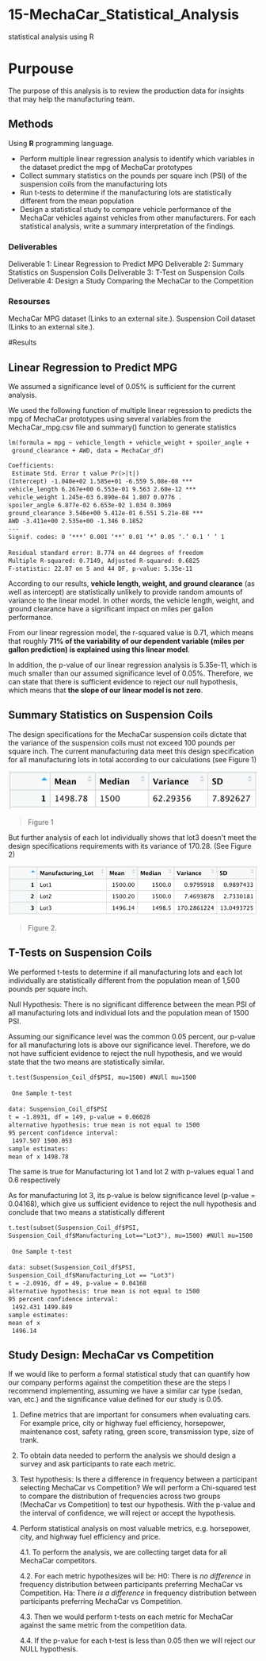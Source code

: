 # 15-MechaCar_Statistical_Analysis
statistical analysis using R

# Purpouse

The purpose of this analysis is to review the production data for insights that may help the manufacturing team.

## Methods 
Using **R** programming language.
- Perform multiple linear regression analysis to identify which variables in the dataset predict the mpg of MechaCar prototypes
- Collect summary statistics on the pounds per square inch (PSI) of the suspension coils from the manufacturing lots
- Run t-tests to determine if the manufacturing lots are statistically different from the mean population
- Design a statistical study to compare vehicle performance of the MechaCar vehicles against vehicles from other manufacturers. For each statistical analysis, write a summary interpretation of the findings.
### Deliverables

Deliverable 1: Linear Regression to Predict MPG
Deliverable 2: Summary Statistics on Suspension Coils
Deliverable 3: T-Test on Suspension Coils
Deliverable 4: Design a Study Comparing the MechaCar to the Competition

### Resourses

MechaCar MPG dataset (Links to an external site.).
Suspension Coil dataset (Links to an external site.).


#Results

## Linear Regression to Predict MPG


We assumed a significance level of 0.05% is sufficient for the current analysis.

We used the following function of multiple linear regression to predicts the mpg of MechaCar prototypes using several variables from the MechaCar_mpg.csv file and summary() function to generate statistics

```
lm(formula = mpg ~ vehicle_length + vehicle_weight + spoiler_angle + 
 ground_clearance + AWD, data = MechaCar_df)
```
```
Coefficients:
 Estimate Std. Error t value Pr(>|t|) 
(Intercept) -1.040e+02 1.585e+01 -6.559 5.08e-08 ***
vehicle_length 6.267e+00 6.553e-01 9.563 2.60e-12 ***
vehicle_weight 1.245e-03 6.890e-04 1.807 0.0776 . 
spoiler_angle 6.877e-02 6.653e-02 1.034 0.3069 
ground_clearance 3.546e+00 5.412e-01 6.551 5.21e-08 ***
AWD -3.411e+00 2.535e+00 -1.346 0.1852 
---
Signif. codes: 0 ‘***’ 0.001 ‘**’ 0.01 ‘*’ 0.05 ‘.’ 0.1 ‘ ’ 1

Residual standard error: 8.774 on 44 degrees of freedom
Multiple R-squared: 0.7149, Adjusted R-squared: 0.6825 
F-statistic: 22.07 on 5 and 44 DF, p-value: 5.35e-11

```

According to our results, __vehicle length, weight, and ground clearance__ (as well as intercept) are statistically unlikely to provide random amounts of variance to the linear model. In other words, the vehicle length, weight, and ground clearance have a significant impact on miles per gallon performance.

From our linear regression model, the r-squared value is 0.71, which means that roughly __71% of the variability of our dependent variable (miles per gallon prediction) is explained using this linear model__.

In addition, the p-value of our linear regression analysis is 5.35e-11, which is much smaller than our assumed significance level of 0.05%. Therefore, we can state that there is sufficient evidence to reject our null hypothesis, which means that __the slope of our linear model is not zero__.

## Summary Statistics on Suspension Coils

The design specifications for the MechaCar suspension coils dictate that the variance of the suspension coils must not exceed 100 pounds per square inch. The current manufacturing data meet this design specification for all manufacturing lots in total according to our calculations (see Figure 1)

![mean, median, variance, and standard deviation of the suspension coil’s PSI total ](https://github.com/xenia-e/15-MechaCar_Statistical_Analysis/blob/main/Analysis/total_summary.png)
>Figure 1

But further analysis of each lot individually shows that lot3 doesn't meet the design specifications requirements with its variance of 170.28. (See Figure 2)

![mean, median, variance, and standard deviation of the suspension coil’s PSI by lot ](https://github.com/xenia-e/15-MechaCar_Statistical_Analysis/blob/main/Analysis/lot_summary.png)
>Figure 2. 

## T-Tests on Suspension Coils

We performed t-tests to determine if all manufacturing lots and each lot individually are statistically different from the population mean of 1,500 pounds per square inch.

Null Hypothesis: There is no significant difference between the mean PSI of all manufacturing lots and individual lots and the population mean of 1500 PSI.

Assuming our significance level was the common 0.05 percent, our p-value for all manufacturing lots is above our significance level. Therefore, we do not have sufficient evidence to reject the null hypothesis, and we would state that the two means are statistically similar.

```
t.test(Suspension_Coil_df$PSI, mu=1500) #NUll mu=1500

 One Sample t-test

data: Suspension_Coil_df$PSI
t = -1.8931, df = 149, p-value = 0.06028
alternative hypothesis: true mean is not equal to 1500
95 percent confidence interval:
 1497.507 1500.053
sample estimates:
mean of x 1498.78 
```
The same is true for Manufacturing lot 1 and lot 2 with p-values equal 1 and 0.6 respectively

As for manufacturing lot 3, its p-value is below significance level (p-value = 0.04168), which give us sufficient evidence to reject the null hypothesis and conclude that two means a statistically different

```
t.test(subset(Suspension_Coil_df$PSI, Suspension_Coil_df$Manufacturing_Lot=="Lot3"), mu=1500) #NUll mu=1500

 One Sample t-test

data: subset(Suspension_Coil_df$PSI, Suspension_Coil_df$Manufacturing_Lot == "Lot3")
t = -2.0916, df = 49, p-value = 0.04168
alternative hypothesis: true mean is not equal to 1500
95 percent confidence interval:
 1492.431 1499.849
sample estimates:
mean of x 
 1496.14 
```

## Study Design: MechaCar vs Competition

If we would like to perform a formal statistical study that can quantify how our company performs against the competition these are the steps I recommend implementing, assuming we have a similar car type (sedan, van, etc.) and the significance value defined for our study is 0.05.

1. Define metrics that are important for consumers when evaluating cars. For example price, city or highway fuel efficiency, horsepower, maintenance cost, safety rating, green score, transmission type, size of trank. 

2. To obtain data needed to perform the analysis we should design a survey and ask participants to rate each metric.

3. Test hypothesis: Is there a difference in frequency between a participant selecting MechaCar vs Competition? We will perform a Chi-squared test to compare the distribution of frequencies across two groups (MechaCar vs Competition) to test our hypothesis. With the p-value and the interval of confidence, we will reject or accept the hypothesis.


4. Perform statistical analysis on most valuable metrics, e.g. horsepower, city, and highway fuel efficiency and price. 

      4.1. To perform the analysis, we are collecting target data for all MechaCar competitors.

      4.2. For each metric hypothesizes will be:
      H0: There is _no difference_ in frequency distribution between participants preferring MechaCar vs Competition.
      Ha: There _is a difference_ in frequency distribution between participants preferring MechaCar vs Competition.

      4.3. Then we would perform t-tests on each metric for MechaCar against the same metric from the competition data.

      4.4. If the p-value for each t-test is less than 0.05 then we will reject our NULL hypothesis.


